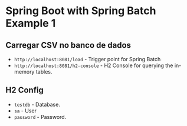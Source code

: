 # Spring Boot with Spring Batch Example 1
## Carregar CSV no banco de dados
- `http://localhost:8081/load` - Trigger point for Spring Batch
- `http://localhost:8081/h2-console` - H2 Console for querying the in-memory tables.

## H2 Config
- `testdb` - Database.
- `sa` - User
- `password` - Password.
